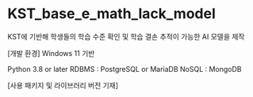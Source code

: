 # KST_base_e_math_lack_model
KST에 기반해 학생들의 학습 수준 확인 및 학습 결손 추적이 가능한 AI 모델을 제작


[개발 환경]
Windows 11 기반

Python 3.8 or later
RDBMS : PostgreSQL or MariaDB
NoSQL : MongoDB

[사용 패키지 및 라이브러리 버전 기재]
